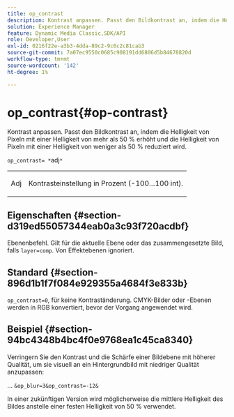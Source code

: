 ```yaml
---
title: op_contrast
description: Kontrast anpassen. Passt den Bildkontrast an, indem die Helligkeit von Pixeln mit einer Helligkeit von mehr als 50 % erhöht und die Helligkeit von Pixeln mit einer Helligkeit von weniger als 50 % reduziert wird.
solution: Experience Manager
feature: Dynamic Media Classic,SDK/API
role: Developer,User
exl-id: 0216f22e-a3b3-4dda-89c2-9c6c2c81cab3
source-git-commit: 7a07ec9550c0685c908191dd6806d5b84678820d
workflow-type: tm+mt
source-wordcount: '142'
ht-degree: 1%

---
```


# op_contrast{#op-contrast}

Kontrast anpassen. Passt den Bildkontrast an, indem die Helligkeit von Pixeln mit einer Helligkeit von mehr als 50 % erhöht und die Helligkeit von Pixeln mit einer Helligkeit von weniger als 50 % reduziert wird.

`op_contrast= *`adj`*`

<table id="simpletable_8246802C74424A68A7A2EA5B50A89D42"> 
 <tr class="strow"> 
  <td class="stentry"> <p><span class="varname"> Adj</span> </p> </td> 
  <td class="stentry"> <p>Kontrasteinstellung in Prozent (-100…100 int). </p></td> 
 </tr> 
</table>

## Eigenschaften {#section-d319ed55057344eab0a3c93f720acdbf}

Ebenenbefehl. Gilt für die aktuelle Ebene oder das zusammengesetzte Bild, falls `layer=comp`. Von Effektebenen ignoriert.

## Standard {#section-896d1b1f7f084e929355a4684f3e833b}

`op_contrast=0`, für keine Kontraständerung. CMYK-Bilder oder -Ebenen werden in RGB konvertiert, bevor der Vorgang angewendet wird.

## Beispiel {#section-94bc4348b4bc4f0e9768ea1c45ca8340}

Verringern Sie den Kontrast und die Schärfe einer Bildebene mit höherer Qualität, um sie visuell an ein Hintergrundbild mit niedriger Qualität anzupassen:

… `&op_blur=3&op_contrast=-12&`

In einer zukünftigen Version wird möglicherweise die mittlere Helligkeit des Bildes anstelle einer festen Helligkeit von 50 % verwendet.
